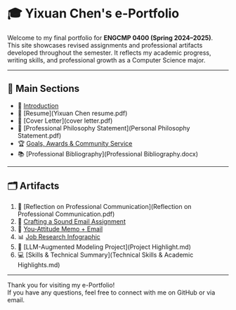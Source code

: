 # 🎓 Yixuan Chen's e-Portfolio

Welcome to my final portfolio for **ENGCMP 0400 (Spring 2024–2025)**.  
This site showcases revised assignments and professional artifacts developed throughout the semester. It reflects my academic progress, writing skills, and professional growth as a Computer Science major.

---

## 📌 Main Sections

- 📄 [Introduction](Introduction.pdf)
- 📄 [Resume](Yixuan Chen resume.pdf)
- 📄 [Cover Letter](cover letter.pdf)
- 💭 [Professional Philosophy Statement](Personal Philosophy Statement.pdf)
- 🏆 [Goals, Awards & Community Service](Awards.md)
- 📚 [Professional Bibliography](Professional Bibliography.docx)

---

## 🗂️ Artifacts

1. 📝 [Reflection on Professional Communication](Reflection on Professional Communication.pdf)
2. 🧠 [Crafting a Sound Email Assignment](A4-Part1.docx)
3. 💬 [You-Attitude Memo + Email](You_attitude_memo.pdf)
4. 📊 [Job Research Infographic](job-infographic.png)
5. 🌱 [LLM-Augmented Modeling Project](Project Highlight.md)
6. 💻 [Skills & Technical Summary](Technical Skills & Academic Highlights.md)

---

Thank you for visiting my e-Portfolio!  
If you have any questions, feel free to connect with me on GitHub or via email.

